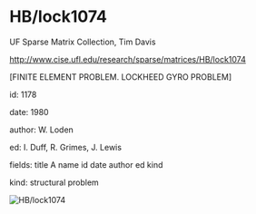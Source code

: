 # HB/lock1074

 UF Sparse Matrix Collection, Tim Davis

 http://www.cise.ufl.edu/research/sparse/matrices/HB/lock1074

 [FINITE ELEMENT PROBLEM. LOCKHEED GYRO PROBLEM]

 id: 1178

 date: 1980

 author: W. Loden

 ed: I. Duff, R. Grimes, J. Lewis

 fields: title A name id date author ed kind

 kind: structural problem

![HB/lock1074](http://www2.research.att.com/~yifanhu/GALLERY/GRAPHS/GIF_SMALL/HB@lock1074.gif)